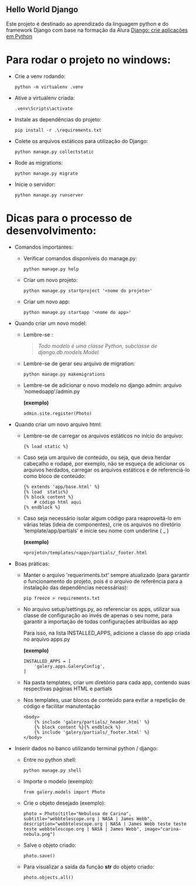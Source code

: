 ## Hello World Django

Este projeto é destinado ao aprendizado da linguagem python e do framework Django com base na formação da Alura [Django: crie aplicações em Python](https://cursos.alura.com.br/formacao-django)

# Para rodar o projeto no windows:

- Crie a venv rodando:
    ```
    python -m virtualenv .venv
    ```

- Ative a virtualenv criada:
    ```
    .venv\Scripts\activate
    ```

- Instale as dependências do projeto:
    ```
    pip install -r .\requirements.txt
    ```

- Colete os arquivos estáticos para utilização do Django:
    ```
    python manage.py collectstatic
    ```

- Rode as migrations:
    ```
    python manage.py migrate
    ```

- Inicie o servidor:
    ```
    python manage.py runserver
    ```

# Dicas para o processo de desenvolvimento:

- Comandos importantes:
    - Verificar comandos disponíveis do manage.py:
        ```
        python manage.py help
        ```

    - Criar um novo projeto:
        ```
        python manage.py startproject '<nome do projeto>'
        ```

    - Criar um novo app:
        ```
        python manage.py startapp '<nome do app>'
        ```

- Quando criar um novo model:
    - Lembre-se :
        > *Todo modelo é uma classe Python, subclasse de django.db.models.Model.*
    
    - Lembre-se de gerar seu arquivo de migration:
        ```
        python manage.py makemigrations
        ```
    
    - Lembre-se de adicionar o novo modelo no django admin: arquivo 'nomedoapp'/admin.py
        
        **(exemplo)**
        ```
        admin.site.register(Photo)
        ```

- Quando criar um novo arquivo html:
    - Lembre-se de carregar os arquivos estáticos no início do arquivo:
        ```
        {% load static %}
        ```

    - Caso seja um arquivo de conteúdo, ou seja, que deva herdar cabeçalho e rodapé, por exemplo, não se esqueça de adicionar os arquivos herdados, carregar os arquivos estáticos e de referenciá-lo como bloco de conteúdo:
        ```
        {% extends 'app/base.html' %}
        {% load  static%}
        {% block content %}
            # código html aqui
        {% endblock %}
        ```

    - Caso seja necessário isolar algum código para reaproveitá-lo em várias telas (ideia de componentes), crie os arquivos no diretório 'template/app/partials' e inicie seu nome com underline ( _ )

        **(exemplo)**
        ```
        <projeto>/templates/<app>/partials/_footer.html
        ```

- Boas práticas:
    - Manter o arquivo 'requeriments.txt' sempre atualizado (para garantir o funcionamento do projeto, pois é o arquivo de referência para a instalação das dependências necessárias):
        ```
        pip freeze > requirements.txt
        ```

    - No arquivo setup/settings.py, ao referenciar os apps, utilizar sua classe de configuração ao invés de apenas o seu nome, para garantir a importação de todas configurações atribuídas ao app

        Para isso, na lista INSTALLED_APPS, adicione a classe do app criada no arquivo apps.py

        **(exemplo)**
        ```
        INSTALLED_APPS = [
            'galery.apps.GaleryConfig',
        ]
        ```

    - Na pasta templates, criar um diretório para cada app, contendo suas respectivas páginas HTML e partials
    
    - Nos templates, usar blocos de conteúdo para evitar a repetição de código e facilitar manutentação
        ```
        <body>
            {% include 'galery/partials/_header.html' %}
            {% block content %}{% endblock %}
            {% include 'galery/partials/_footer.html' %}
        </body>
        ```


- Inserir dados no banco utilizando terminal python / django:
    - Entre no python shell:
        ```
        python manage.py shell
        ```

    - Importe o modelo (exemplo):
        ```
        from galery.models import Photo
        ```

    - Crie o objeto desejado (exemplo):
        ```
        photo = Photo(title="Nebulosa de Carina", subtitle="webbtelescope.org | NASA | James Webb", description="webbtelescope.org | NASA | James Webb teste teste teste webbtelescope.org | NASA | James Webb", image="carina-nebula.png")
        ```

    - Salve o objeto criado:
        ```
        photo.save()
        ```

    - Para visualizar a saída da função __str__ do objeto criado:
        ```
        photo.objects.all()
        ```